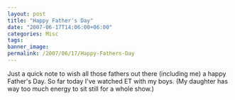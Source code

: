 ```yaml
---
layout: post
title: "Happy Father's Day"
date: "2007-06-17T14:06:00+06:00"
categories: Misc 
tags: 
banner_image: 
permalink: /2007/06/17/Happy-Fathers-Day
---
```


Just a quick note to wish all those fathers out there (including me) a happy Father's Day. So far today I've watched ET with my boys. (My daughter has way too much energy to sit still for a whole show.)